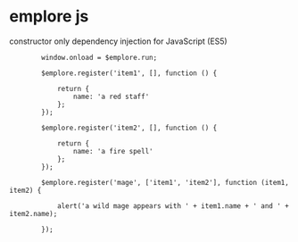 # emplore js


constructor only dependency injection for JavaScript (ES5)


            window.onload = $emplore.run;

            $emplore.register('item1', [], function () {

                return {
                    name: 'a red staff'
                };
            });

            $emplore.register('item2', [], function () {

                return {
                    name: 'a fire spell'
                };
            });

            $emplore.register('mage', ['item1', 'item2'], function (item1, item2) {

                alert('a wild mage appears with ' + item1.name + ' and ' + item2.name);

            });
